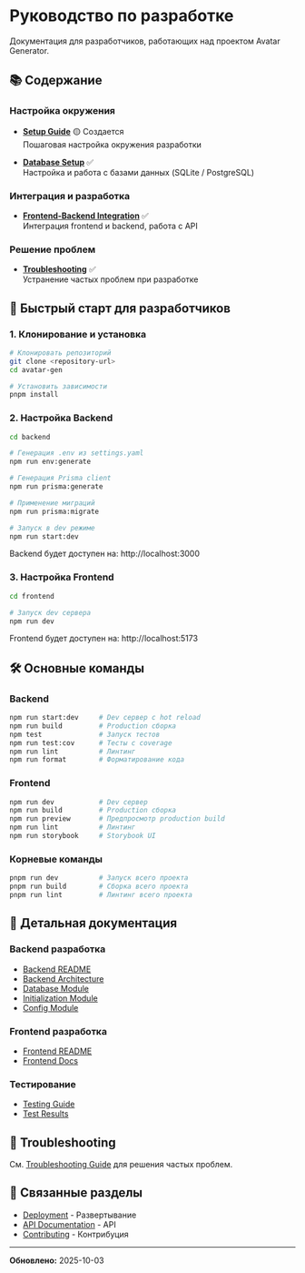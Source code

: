 # Руководство по разработке

Документация для разработчиков, работающих над проектом Avatar Generator.

## 📚 Содержание

### Настройка окружения

- **[Setup Guide](./setup.md)** 🟡 Создается  
  Пошаговая настройка окружения разработки

- **[Database Setup](./database.md)** ✅  
  Настройка и работа с базами данных (SQLite / PostgreSQL)

### Интеграция и разработка

- **[Frontend-Backend Integration](./integration.md)** ✅  
  Интеграция frontend и backend, работа с API

### Решение проблем

- **[Troubleshooting](./troubleshooting.md)** ✅  
  Устранение частых проблем при разработке

## 🚀 Быстрый старт для разработчиков

### 1. Клонирование и установка

```bash
# Клонировать репозиторий
git clone <repository-url>
cd avatar-gen

# Установить зависимости
pnpm install
```

### 2. Настройка Backend

```bash
cd backend

# Генерация .env из settings.yaml
npm run env:generate

# Генерация Prisma client
npm run prisma:generate

# Применение миграций
npm run prisma:migrate

# Запуск в dev режиме
npm run start:dev
```

Backend будет доступен на: http://localhost:3000

### 3. Настройка Frontend

```bash
cd frontend

# Запуск dev сервера
npm run dev
```

Frontend будет доступен на: http://localhost:5173

## 🛠️ Основные команды

### Backend

```bash
npm run start:dev     # Dev сервер с hot reload
npm run build         # Production сборка
npm test              # Запуск тестов
npm run test:cov      # Тесты с coverage
npm run lint          # Линтинг
npm run format        # Форматирование кода
```

### Frontend

```bash
npm run dev           # Dev сервер
npm run build         # Production сборка
npm run preview       # Предпросмотр production build
npm run lint          # Линтинг
npm run storybook     # Storybook UI
```

### Корневые команды

```bash
pnpm run dev          # Запуск всего проекта
pnpm run build        # Сборка всего проекта
pnpm run lint         # Линтинг всего проекта
```

## 📖 Детальная документация

### Backend разработка

- [Backend README](../../backend/README.md)
- [Backend Architecture](../../backend/docs/README.md)
- [Database Module](../../backend/docs/modules/database/README.md)
- [Initialization Module](../../backend/src/modules/initialization/README.md)
- [Config Module](../../backend/src/config/README.md)

### Frontend разработка

- [Frontend README](../../frontend/README.md)
- [Frontend Docs](../../frontend/docs/README.md)

### Тестирование

- [Testing Guide](../../backend/docs/TESTING.md)
- [Test Results](../../backend/docs/TEST_RESULTS.md)

## 🐛 Troubleshooting

См. [Troubleshooting Guide](./troubleshooting.md) для решения частых проблем.

## 🔗 Связанные разделы

- [Deployment](../deployment/README.md) - Развертывание
- [API Documentation](../api/README.md) - API
- [Contributing](../contributing/README.md) - Контрибуция

---

**Обновлено:** 2025-10-03
